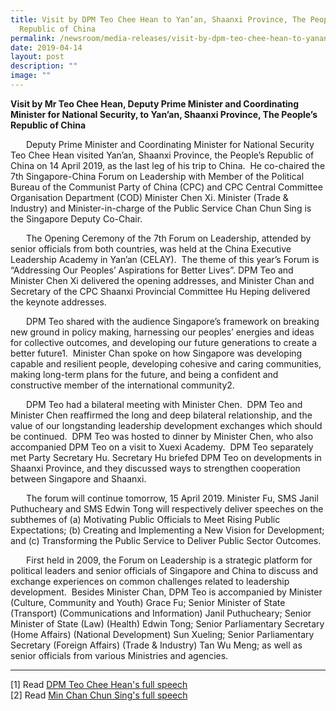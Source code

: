 ```yaml
---
title: Visit by DPM Teo Chee Hean to Yan’an, Shaanxi Province, The People’s
  Republic of China
permalink: /newsroom/media-releases/visit-by-dpm-teo-chee-hean-to-yanan-shaanxi-province/
date: 2019-04-14
layout: post
description: ""
image: ""
---
```

**Visit by Mr Teo Chee Hean, Deputy Prime Minister and Coordinating Minister for National Security, to Yan’an, Shaanxi Province, The People’s Republic of China**
<p style="text-indent:25px;">
Deputy Prime Minister and Coordinating Minister for National Security Teo Chee Hean visited Yan’an, Shaanxi Province, the People’s Republic of China on 14 April 2019, as the last leg of his trip to China.&nbsp; He co-chaired the 7th Singapore-China Forum on Leadership with Member of the Political Bureau of the Communist Party of China (CPC) and CPC Central Committee Organisation Department (COD) Minister Chen Xi. Minister (Trade &amp; Industry) and Minister-in-charge of the Public Service Chan Chun Sing is the Singapore Deputy Co-Chair.  
</p><p style="text-indent:25px;">
The Opening Ceremony of the 7th Forum on Leadership, attended by senior officials from both countries, was held at the China Executive Leadership Academy in Yan’an (CELAY).&nbsp; The theme of this year’s Forum is “Addressing Our Peoples’ Aspirations for Better Lives”. DPM Teo and Minister Chen Xi delivered the opening addresses, and Minister Chan and Secretary of the CPC Shaanxi Provincial Committee Hu Heping delivered the keynote addresses.  
</p><p style="text-indent:25px;">
DPM Teo shared with the audience Singapore’s framework on breaking new ground in policy making, harnessing our peoples’ energies and ideas for collective outcomes, and developing our future generations to create a better future1.&nbsp; Minister Chan spoke on how Singapore was developing capable and resilient people, developing cohesive and caring communities, making long-term plans for the future, and being a confident and constructive member of the international community2.  
</p><p style="text-indent:25px;">
DPM Teo had a bilateral meeting with Minister Chen.&nbsp; DPM Teo and Minister Chen reaffirmed the long and deep bilateral relationship, and the value of our longstanding leadership development exchanges which should be continued.&nbsp; DPM Teo was hosted to dinner by Minister Chen, who also accompanied DPM Teo on a visit to Xuexi Academy.&nbsp; DPM Teo separately met Party Secretary Hu. Secretary Hu briefed DPM Teo on developments in Shaanxi Province, and they discussed ways to strengthen cooperation between Singapore and Shaanxi.  
</p><p style="text-indent:25px;">
The forum will continue tomorrow, 15 April 2019. Minister Fu, SMS Janil Puthucheary and SMS Edwin Tong will respectively deliver speeches on the subthemes of (a) Motivating Public Officials to Meet Rising Public Expectations; (b) Creating and Implementing a New Vision for Development; and (c) Transforming the Public Service to Deliver Public Sector Outcomes.  
</p><p style="text-indent:25px;">
First held in 2009, the Forum on Leadership is a strategic platform for political leaders and senior officials of Singapore and China to discuss and exchange experiences on common challenges related to leadership development.&nbsp; Besides Minister Chan, DPM Teo is accompanied by Minister (Culture, Community and Youth) Grace Fu; Senior Minister of State (Transport) (Communications and Information) Janil Puthucheary; Senior Minister of State (Law) (Health) Edwin Tong; Senior Parliamentary Secretary (Home Affairs) (National Development) Sun Xueling; Senior Parliamentary Secretary (Foreign Affairs) (Trade &amp; Industry) Tan Wu Meng; as well as senior officials from various Ministries and agencies.

</p><hr>

\[1\] Read [DPM Teo Chee Hean's full speech](https://www.psd.gov.sg/press-room/speeches/opening-address-by-mr-teo-chee-hean--deputy-prime-minister-and-coordinating-minister-for-national-security--at-the-7th-singapore-china-forum-on-leadership)
<br>
\[2\] Read [Min Chan Chun Sing's full speech](https://www.psd.gov.sg/press-room/speeches/min-chan-chun-sing-7th-singapore-china-forum-on-leadership/)

<p></p>